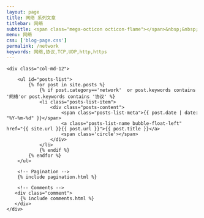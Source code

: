 ```yaml
---
layout: page
title: 网络 系列文章
titlebar: 网络
subtitle: <span class="mega-octicon octicon-flame"></span>&nbsp;&nbsp; 网络 系列教程
menu: 网络
css: ['blog-page.css']
permalink: /network
keywords: 网络,协议,TCP,UDP,http,https
---
```


<div class="row">

    <div class="col-md-12">

        <ul id="posts-list">
            {% for post in site.posts %}
                {% if post.category=='network'  or post.keywords contains '网络'or post.keywords contains '协议' %}
                <li class="posts-list-item">
                    <div class="posts-content">
                        <span class="posts-list-meta">{{ post.date | date: "%Y-%m-%d" }}</span>
                        <a class="posts-list-name bubble-float-left" href="{{ site.url }}{{ post.url }}">{{ post.title }}</a>
                        <span class='circle'></span>
                    </div>
                </li>
                {% endif %}
            {% endfor %}
        </ul> 

        <!-- Pagination -->
        {% include pagination.html %}

        <!-- Comments -->
       <div class="comment">
         {% include comments.html %}
       </div>
    </div>

</div>
<script>
    $(document).ready(function(){

        // Enable bootstrap tooltip
        $("body").tooltip({ selector: '[data-toggle=tooltip]' });

    });
</script>